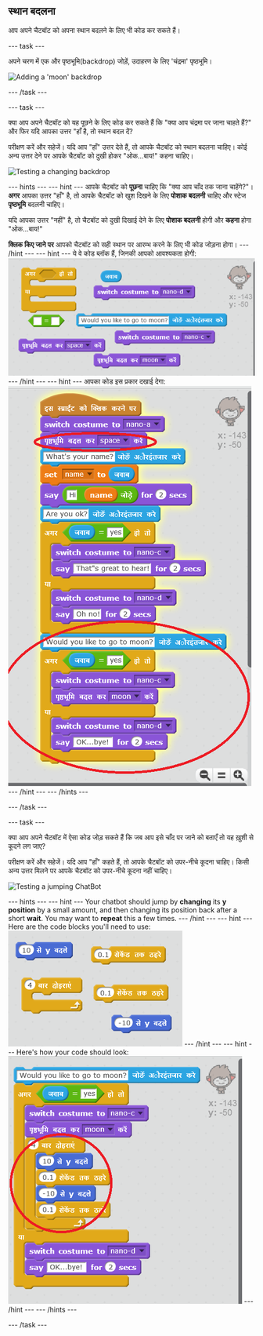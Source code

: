 ## स्थान बदलना

आप अपने चैटबॉट को अपना स्थान बदलने के लिए भी कोड कर सकते हैं।

\--- task \---

अपने चरण में एक और पृष्ठभूमि(backdrop) जोड़ें, उदाहरण के लिए 'चंद्रमा' पृष्ठभूमि।

![Adding a 'moon' backdrop](images/chatbot-moon.png)

\--- /task \---

\--- task \---

क्या आप अपने चैटबॉट को यह पूछने के लिए कोड कर सकते हैं कि "क्या आप चंद्रमा पर जाना चाहते हैं?" और फिर यदि आपका उत्तर "हाँ है, तो स्थान बदल दें?

परीक्षण करें और सहेजें। यदि आप "हाँ" उत्तर देते हैं, तो आपके चैटबॉट को स्थान बदलना चाहिए। कोई अन्य उत्तर देने पर आपके चैटबॉट को दुखी होकर "ओक...बाय!" कहना चाहिए।

![Testing a changing backdrop](images/chatbot-backdrop-test.png)

\--- hints \--- \--- hint \--- आपके चैटबॉट को **पूछना** चाहिए कि "क्या आप चाँद तक जाना चाहेंगे?"। **अगर** आपका उत्तर "हाँ" है, तो आपके चैटबॉट को खुश दिखने के लिए **पोशाक बदलनी** चाहिए और स्टेज **पृष्ठभूमि** बदलनी चाहिए।

यदि आपका उत्तर "नहीं" है, तो चैटबॉट को दुखी दिखाई देने के लिए **पोशाक बदलनी** होगी और **कहना** होगा "ओक...बाय!"

**क्लिक किए जाने पर** आपको चैटबॉट को सही स्थान पर आरम्भ करने के लिए भी कोड जोड़ना होगा। \--- /hint \--- \--- hint \--- ये वे कोड ब्लॉक हैं, जिनकी आपको आवश्यकता होगी: ![Blocks for changing the backdrop](images/chatbot-backdrop-blocks.png) \--- /hint \--- \--- hint \--- आपका कोड इस प्रकार दखाई देगा: ![Code for changing the backdrop](images/chatbot-backdrop-code.png) \--- /hint \--- \--- /hints \---

\--- /task \---

\--- task \---

क्या आप अपने चैटबॉट में ऐसा कोड जोड़ सकते हैं कि जब आप इसे चाँद पर जाने को बताएँ तो यह ख़ुशी से कूदने लग जाए?

परीक्षण करें और सहेजें। यदि आप "हाँ" कहते हैं, तो आपके चैटबॉट को उपर-नीचे कूदना चाहिए। किसी अन्य उत्तर मिलने पर आपके चैटबॉट को उपर-नीचे कूदना नहीं चाहिए।

![Testing a jumping ChatBot](images/chatbot-jump-test.png)

\--- hints \--- \--- hint \--- Your chatbot should jump by **changing** its **y position** by a small amount, and then changing its position back after a short **wait**. You may want to **repeat** this a few times. \--- /hint \--- \--- hint \--- Here are the code blocks you'll need to use: ![Blocks for a jumping ChatBot](images/chatbot-jump-blocks.png) \--- /hint \--- \--- hint \--- Here's how your code should look: ![Code for a jumping ChatBot](images/chatbot-jump-code.png) \--- /hint \--- \--- /hints \---

\--- /task \---